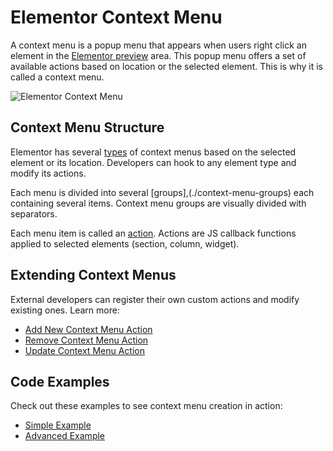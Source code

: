 # Elementor Context Menu

<Badge type="tip" vertical="top" text="Elementor Core" /> <Badge type="warning" vertical="top" text="Basic" />

A context menu is a popup menu that appears when users right click an element in the [Elementor preview](/editor/elementor-preview) area. This popup menu offers a set of available actions based on location or the selected element. This is why it is called a context menu.

![Elementor Context Menu](/assets/img/elementor-context-menu.png)

## Context Menu Structure

Elementor has several [types](./context-menu-types) of context menus based on the selected element or its location. Developers can hook to any element type and modify its actions.

Each menu is divided into several [groups],(./context-menu-groups) each containing several items. Context menu groups are visually divided with separators.

Each menu item is called an [action](./context-menu-actions). Actions are JS callback functions applied to selected elements (section, column, widget).

## Extending Context Menus

External developers can register their own custom actions and modify existing ones. Learn more:

* [Add New Context Menu Action](./add-new-action)
* [Remove Context Menu Action](./remove-action)
* [Update Context Menu Action](./update-action)

## Code Examples

Check out these examples to see context menu creation in action:

* [Simple Example](./simple-example)
* [Advanced Example](./advanced-example)
